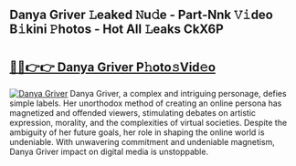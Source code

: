 ## Danya Griver 𝙻eaked 𝙽u𝚍e - Part-Nnk 𝚅𝚒deo B𝚒kini 𝙿hotos - Hot All 𝙻eaks CkX6P

# <h2><a href="http://ld3wgr.urlbe.top/?page=Danya+Griver">🔗🔗👉👉 Danya Griver P𝚑oto𝚜Vid𝚎o</a></h2>

[![Danya Griver](https://i.imgur.com/eBuTRDB.gif)](http://ld3wgr.urlbe.top/?page=Danya+Griver)
Danya Griver, a complex and intriguing personage, defies simple labels. Her unorthodox method of creating an online persona has magnetized and offended viewers, stimulating debates on artistic expression, morality, and the complexities of virtual societies. Despite the ambiguity of her future goals, her role in shaping the online world is undeniable. With unwavering commitment and undeniable magnetism, Danya Griver impact on digital media is unstoppable.
